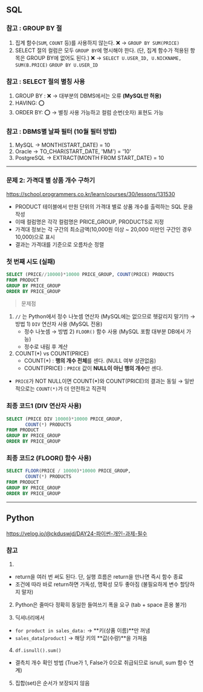 ## SQL

### 참고 : GROUP BY 절
1. 집계 함수(`SUM`, `COUNT` 등)를 사용하지 않는다.
❌ → `GROUP BY SUM(PRICE)`
2. SELECT 절의 컬럼은 모두 `GROUP BY`에 명시해야 한다. (단, 집계 함수가 적용된 항목은 GROUP BY에 없어도 된다.)
❌ → `SELECT U.USER_ID, U.NICKNAME, SUM(B.PRICE)`
      `GROUP BY U.USER_ID`

### 참고 : SELECT 절의 별칭 사용
1. GROUP BY : ❌
→ 대부분의 DBMS에서는 오류 **(MySQL만 허용)**
2. HAVING: ⭕
3. ORDER BY: ⭕
→ 별칭 사용 가능하고 컬럼 순번(숫자) 표현도 가능

### 참고 : DBMS별 날짜 필터 (10월 필터 방법)
1. MySQL → MONTH(START_DATE) = 10
2. Oracle → TO_CHAR(START_DATE, 'MM') = '10'
3. PostgreSQL → EXTRACT(MONTH FROM START_DATE) = 10

---

### 문제 2: 가격대 별 상품 개수 구하기

https://school.programmers.co.kr/learn/courses/30/lessons/131530

- PRODUCT 테이블에서 만원 단위의 가격대 별로 상품 개수를 출력하는 SQL 문을 작성
- 이때 컬럼명은 각각 컬럼명은 PRICE_GROUP, PRODUCTS로 지정
- 가격대 정보는 각 구간의 최소금액(10,000원 이상 ~ 20,000 미만인 구간인 경우 10,000)으로 표시
- 결과는 가격대를 기준으로 오름차순 정렬

### 첫 번째 시도 (실패)
```sql
SELECT (PRICE//10000)*10000 PRICE_GROUP, COUNT(PRICE) PRODUCTS
FROM PRODUCT
GROUP BY PRICE_GROUP
ORDER BY PRICE_GROUP
```

> 문제점
1. `//` 는 Python에서 정수 나눗셈 연산자 (MySQL에는 없으므로 헷갈리지 말기!!)
→ 방법 1) `DIV` 연산자 사용 (MySQL 전용)
	- 정수 나눗셈
→ 방법 2) `FLOOR()` 함수 사용 (MySQL 포함 대부분 DB에서 가능)
	- 정수로 내림 후 계산
2. COUNT(*) vs COUNT(PRICE)
	- COUNT(*) : **행의 개수 전체**를 센다. (NULL 여부 상관없음)
	- COUNT(PRICE) : `PRICE` 값이 **NULL이 아닌 행의 개수**만 센다.
- `PRICE`가 NOT NULL이면 COUNT(*)와 COUNT(PRICE)의 결과는 동일
→ 일반적으로는 `COUNT(*)`가 더 안전하고 직관적

### 최종 코드1 (DIV 연산자 사용)
```sql
SELECT (PRICE DIV 10000)*10000 PRICE_GROUP,
       COUNT(*) PRODUCTS
FROM PRODUCT
GROUP BY PRICE_GROUP
ORDER BY PRICE_GROUP
```

### 최종 코드2 (FLOOR() 함수 사용)
```sql
SELECT FLOOR(PRICE / 10000)*10000 PRICE_GROUP,
       COUNT(*) PRODUCTS
FROM PRODUCT
GROUP BY PRICE_GROUP
ORDER BY PRICE_GROUP
```

---

## Python

https://velog.io/@ckduswjd/DAY24-파이썬-개인-과제-필수

### 참고
1.
- return을 여러 번 써도 된다. 단, 실행 흐름은 return을 만나면 즉시 함수 종료
- 조건에 따라 바로 return하면 가독성, 명확성 모두 좋아짐 (불필요하게 변수 할당하지 말자)

2. Python은 줄마다 정확히 동일한 들여쓰기 폭을 요구 (tab + space 혼용 불가)

3. 딕셔너리에서
- `for product in sales_data:` → **키(상품 이름)**만 꺼냄
- `sales_data[product]` → 해당 키의 **값(수량)**을 가져옴

4. `df.isnull().sum()`
- 결측치 개수 확인 방법 (True가 1, False가 0으로 취급되므로 isnull, sum 함수 연계)

5. 집합(set)은 순서가 보장되지 않음

